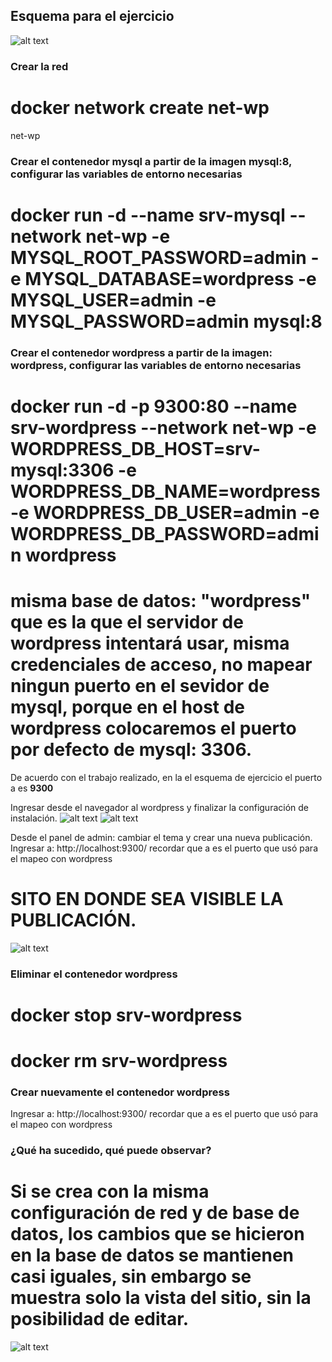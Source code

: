 ## Esquema para el ejercicio
![alt text](image-7.png)

### Crear la red
# docker network create net-wp
net-wp 
### Crear el contenedor mysql a partir de la imagen mysql:8, configurar las variables de entorno necesarias
# docker run -d --name srv-mysql --network net-wp -e MYSQL_ROOT_PASSWORD=admin -e MYSQL_DATABASE=wordpress -e MYSQL_USER=admin -e MYSQL_PASSWORD=admin mysql:8

### Crear el contenedor wordpress a partir de la imagen: wordpress, configurar las variables de entorno necesarias
# docker run -d -p 9300:80 --name srv-wordpress --network net-wp -e WORDPRESS_DB_HOST=srv-mysql:3306 -e WORDPRESS_DB_NAME=wordpress -e WORDPRESS_DB_USER=admin -e WORDPRESS_DB_PASSWORD=admin wordpress

# misma base de datos: "wordpress" que es la que el servidor de wordpress intentará usar, misma credenciales de acceso, no mapear ningun puerto en el sevidor de mysql, porque en el host de wordpress colocaremos el puerto por defecto de mysql: 3306.

De acuerdo con el trabajo realizado, en la el esquema de ejercicio el puerto a es **9300**

Ingresar desde el navegador al wordpress y finalizar la configuración de instalación.
![alt text](image-9.png)
![alt text](image-8.png)

Desde el panel de admin: cambiar el tema y crear una nueva publicación.
Ingresar a: http://localhost:9300/ 
recordar que a es el puerto que usó para el mapeo con wordpress
# SITO EN DONDE SEA VISIBLE LA PUBLICACIÓN.
![alt text](image-10.png)

### Eliminar el contenedor wordpress
# docker stop srv-wordpress
# docker rm srv-wordpress

### Crear nuevamente el contenedor wordpress
Ingresar a: http://localhost:9300/ 
recordar que a es el puerto que usó para el mapeo con wordpress

### ¿Qué ha sucedido, qué puede observar?
# Si se crea con la misma configuración de red y de base de datos, los cambios que se hicieron en la base de datos se mantienen casi iguales, sin embargo se muestra solo la vista del sitio, sin la posibilidad de editar.
![alt text](image-11.png)





